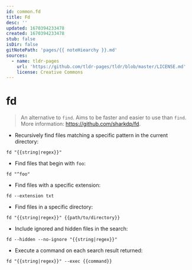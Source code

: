 ```yaml
---
id: common.fd
title: Fd
desc: ''
updated: 1670394233478
created: 1670394233478
stub: false
isDir: false
gitNotePath: 'pages/{{ noteHiearchy }}.md'
sources:
  - name: tldr-pages
    url: 'https://github.com/tldr-pages/tldr/blob/master/LICENSE.md'
    license: Creative Commons
---
```

# fd

> An alternative to `find`.
> Aims to be faster and easier to use than `find`.
> More information: <https://github.com/sharkdp/fd>.

- Recursively find files matching a specific pattern in the current directory:

`fd "{{string|regex}}"`

- Find files that begin with `foo`:

`fd "^foo"`

- Find files with a specific extension:

`fd --extension txt`

- Find files in a specific directory:

`fd "{{string|regex}}" {{path/to/directory}}`

- Include ignored and hidden files in the search:

`fd --hidden --no-ignore "{{string|regex}}"`

- Execute a command on each search result returned:

`fd "{{string|regex}}" --exec {{command}}`

